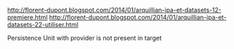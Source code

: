 http://florent-dupont.blogspot.com/2014/01/arquillian-jpa-et-datasets-12-premiere.html
http://florent-dupont.blogspot.com/2014/01/arquillian-jpa-et-datasets-22-utiliser.html

Persistence Unit with provider is not present in target